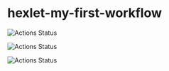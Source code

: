 # hexlet-my-first-workflow

![Actions Status](https://github.com/miley777/hexlet-my-first-workflow/actions/workflows/say-hello.yml/badge.svg)

![Actions Status](https://github.com/miley777/hexlet-my-first-workflow/actions/workflows/main.yml/badge.svg)

![Actions Status](https://ru.hexlet.io/courses/github-actions/badge.svg)
